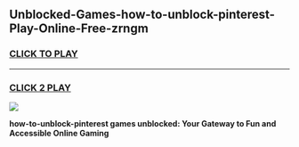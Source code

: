 
## Unblocked-Games-how-to-unblock-pinterest-Play-Online-Free-zrngm
<h3>
<a href="https://premium76.site?title=how-to-unblock-pinterest&ref=26A">CLICK TO PLAY</a></h3>
<hr>

<h3>
<a href="https://premium76.site?title=how-to-unblock-pinterest&ref=26A">CLICK 2 PLAY</a>
  
</h3>

<a href="https://premium76.site?title=how-to-unblock-pinterest&ref=26A"><img src="https://clearcache.store/games.png"></a>


**how-to-unblock-pinterest games unblocked: Your Gateway to Fun and Accessible Online Gaming**
